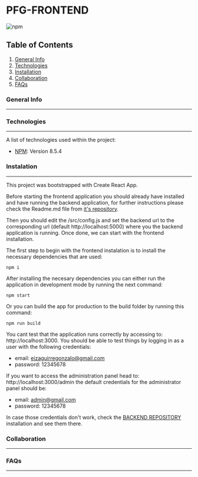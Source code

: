 # PFG-FRONTEND
![npm](https://img.shields.io/badge/npm-v8.5.4-green)

## Table of Contents
1. [General Info](#general-info)
2. [Technologies](#technologies)
3. [Installation](#installation)
4. [Collaboration](#collaboration)
5. [FAQs](#faqs)

<a name="general-info"></a>
### General Info
***

<a name="technologies"></a>
### Technologies
***

A list of technologies used within the project:
* [NPM](https://www.npmjs.com/): Version 8.5.4

<a name="instalation"></a>
### Instalation
***
This project was bootstrapped with Create React App.

Before starting the frontend application you should already have installed and have running the backend application, for further instructions please check the Readme.md file from [it's repository](https://github.com/gonzaloeiza/PFG-backend).

Then you should edit the /src/config.js and set the backend url to the corresponding url (default http://localhost:5000) where you the backend application is running. Once done, we can start with the frontend installation.

The first step to begin with the frontend instalation is to install the necessary dependencies that are used:

```
npm i
```

After installing the necesary dependencies you can either run the application in development mode by running the next command:

```
npm start
```

Or you can build the app for production to the build folder by running this command:

```
npm run build
```

You cant test that the application runs correctly by accessing to: http://localhost:3000.
You should be able to test things by logging in as a user with the following credentials:
* email: eizaguirregonzalo@gmail.com
* password: 12345678

If you want to access the administration panel head to: http://localhost:3000/admin the default credentials for the administrator panel should be:
* email: admin@gmail.com
* password: 12345678

In case those credentials don't work, check the [BACKEND REPOSITORY](https://github.com/gonzaloeiza/PFG-backend) installation and see them there.


<a name="collarboration"></a>
### Collaboration
***

<a name="faqs"></a>
### FAQs
***
